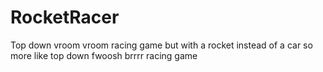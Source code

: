 # RocketRacer
Top down vroom vroom racing game but with a rocket instead of a car so more like top down fwoosh brrrr racing game
